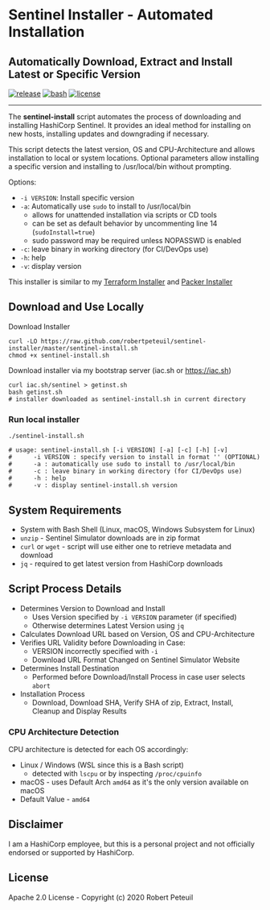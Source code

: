 # Sentinel Installer - Automated Installation

## Automatically Download, Extract and Install Latest or Specific Version

[![release](https://img.shields.io/github/release/robertpeteuil/sentinel-installer.svg?colorB=2067b8)](https://github.com/robertpeteuil/sentinel-installer)
[![bash](https://img.shields.io/badge/language-bash-89e051.svg?style=flat-square)](https://github.com/robertpeteuil/sentinel-installer)
[![license](https://img.shields.io/github/license/robertpeteuil/sentinel-installer.svg?colorB=2067b8)](https://github.com/robertpeteuil/sentinel-installer)

---

The **sentinel-install** script automates the process of downloading and installing HashiCorp Sentinel.  It provides an ideal method for installing on new hosts, installing updates and downgrading if necessary.

This script detects the latest version, OS and CPU-Architecture and allows installation to local or system locations.  Optional parameters allow installing a specific version and installing to /usr/local/bin without prompting.

Options:

- `-i VERSION`:  Install specific version
- `-a`:          Automatically use `sudo` to install to /usr/local/bin
  - allows for unattended installation via scripts or CD tools
  - can be set as default behavior by uncommenting line 14 (`sudoInstall=true`)
  - sudo password may be required unless NOPASSWD is enabled
- `-c`:          leave binary in working directory (for CI/DevOps use)
- `-h`:          help
- `-v`:          display version

This installer is similar to my [Terraform Installer](https://github.com/robertpeteuil/terraform-installer) and [Packer Installer](https://github.com/robertpeteuil/packer-installer)

## Download and Use Locally

Download Installer

``` shell
curl -LO https://raw.github.com/robertpeteuil/sentinel-installer/master/sentinel-install.sh
chmod +x sentinel-install.sh
```

Download installer via my bootstrap server (iac.sh or https://iac.sh)

``` shell
curl iac.sh/sentinel > getinst.sh
bash getinst.sh
# installer downloaded as sentinel-install.sh in current directory
```

### Run local installer

``` shell
./sentinel-install.sh

# usage: sentinel-install.sh [-i VERSION] [-a] [-c] [-h] [-v]
#      -i VERSION : specify version to install in format '' (OPTIONAL)
#      -a : automatically use sudo to install to /usr/local/bin
#      -c : leave binary in working directory (for CI/DevOps use)
#      -h : help
#      -v : display sentinel-install.sh version
```

## System Requirements

- System with Bash Shell (Linux, macOS, Windows Subsystem for Linux)
- `unzip` - Sentinel Simulator downloads are in zip format
- `curl` or `wget` - script will use either one to retrieve metadata and download
- `jq` - required to get latest version from HashiCorp downloads

## Script Process Details

- Determines Version to Download and Install
  - Uses Version specified by `-i VERSION` parameter (if specified)
  - Otherwise determines Latest Version using `jq`
- Calculates Download URL based on Version, OS and CPU-Architecture
- Verifies URL Validity before Downloading in Case:
  - VERSION incorrectly specified with `-i`
  - Download URL Format Changed on Sentinel Simulator Website
- Determines Install Destination
  - Performed before Download/Install Process in case user selects `abort`
- Installation Process
  - Download, Download SHA, Verify SHA of zip, Extract, Install, Cleanup and Display Results

### CPU Architecture Detection

CPU architecture is detected for each OS accordingly:

- Linux / Windows (WSL since this is a Bash script)
  - detected with `lscpu` or by inspecting `/proc/cpuinfo`
- macOS - uses Default Arch `amd64` as it's the only version available on macOS
- Default Value - `amd64`

## Disclaimer

I am a HashiCorp employee, but this is a personal project and not officially endorsed or supported by HashiCorp.

## License

Apache 2.0 License - Copyright (c) 2020    Robert Peteuil
